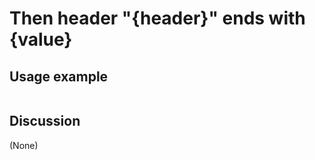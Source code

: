 
Then header "{header}" ends with {value}
=============================================================================================================

Usage example
-------------

```
```

Discussion
----------

(None)
